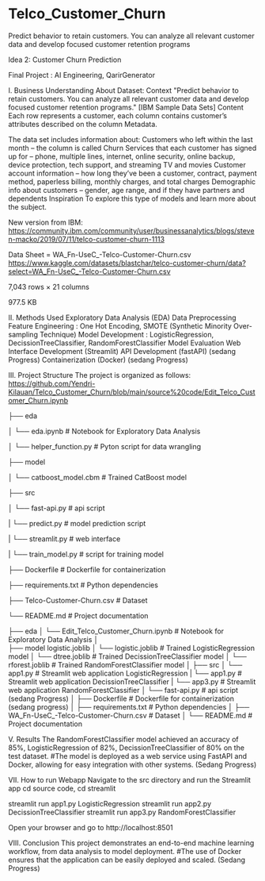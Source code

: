 # Telco_Customer_Churn
Predict behavior to retain customers. You can analyze all relevant customer data and develop focused customer retention programs

Idea 2: Customer Churn Prediction

Final Project : AI Engineering, QarirGenerator

I. Business Understanding
About Dataset:
Context "Predict behavior to retain customers. You can analyze all relevant customer data and develop focused customer retention programs." [IBM Sample Data Sets]
Content Each row represents a customer, each column contains customer’s attributes described on the column Metadata.

The data set includes information about:
Customers who left within the last month – the column is called Churn Services that each customer has signed up for – phone, multiple lines, internet, online security, online backup, device protection, tech support, and streaming TV and movies Customer account information – how long they’ve been a customer, contract, payment method, paperless billing, monthly charges, and total charges Demographic info about customers – gender, age range, and if they have partners and dependents Inspiration To explore this type of models and learn more about the subject.

New version from IBM: https://community.ibm.com/community/user/businessanalytics/blogs/steven-macko/2019/07/11/telco-customer-churn-1113

Data Sheet = WA_Fn-UseC_-Telco-Customer-Churn.csv
https://www.kaggle.com/datasets/blastchar/telco-customer-churn/data?select=WA_Fn-UseC_-Telco-Customer-Churn.csv

7,043 rows × 21 columns

977.5 KB

II. Methods Used
Exploratory Data Analysis (EDA)
Data Preprocessing
Feature Engineering : One Hot Encoding, SMOTE (Synthetic Minority Over-sampling Technique)
Model Development : LogisticRegression, DecissionTreeClassifier, RandomForestClassifier
Model Evaluation
Web Interface Development (Streamlit)
API Development (fastAPI) (sedang Progress)
Containerization (Docker) (sedang Progress)

III. Project Structure
The project is organized as follows: https://github.com/Yendri-Kilauan/Telco_Customer_Churn/blob/main/source%20code/Edit_Telco_Customer_Churn.ipynb


├── eda

│        └── eda.ipynb               # Notebook for Exploratory Data Analysis

│        └── helper_function.py      # Pyton script for data wrangling
 
├── model

│        └── catboost_model.cbm      # Trained CatBoost model

├── src

│        └── fast-api.py             # api script

|        └── predict.py              # model prediction script

|        └── streamlit.py            # web interface

|        └── train_model.py          # script for training model

├── Dockerfile                  # Dockerfile for containerization

├── requirements.txt            # Python dependencies

├── Telco-Customer-Churn.csv    # Dataset

└── README.md                   # Project documentation





├── eda
│   └── Edit_Telco_Customer_Churn.ipynb    # Notebook for Exploratory Data Analysis
│   
├── model logistic.joblib
│   └── logistic.joblib        # Trained LogisticRegression model
│   └── dtree.joblib           # Trained DecissionTreeClassifier model
│   └── rforest.joblib         # Trained RandomForestClassifier model
│ 
├── src
│   └── app1.py                 # Streamlit web application LogisticRegression
|   └── app1.py                 # Streamlit web application DecissionTreeClassifier
|   └── app3.py                 # Streamlit web application RandomForestClassifier
│   └── fast-api.py             # api script (sedang Progress)
│
├── Dockerfile                  # Dockerfile for containerization (sedang progress)
│
├── requirements.txt            # Python dependencies
│
├── WA_Fn-UseC_-Telco-Customer-Churn.csv    # Dataset
│
└── README.md                   # Project documentation

V. Results
The RandomForestClassifier model achieved an accuracy of 85%, LogisticRegression of 82%, DecissionTreeClassifier of 80% on the test dataset. 
#The model is deployed as a web service using FastAPI and Docker, allowing for easy integration with other systems. (Sedang Progress)

VII. How to run Webapp
Navigate to the src directory and run the Streamlit app
cd source code, cd streamlit

streamlit run app1.py LogisticRegression
streamlit run app2.py DecissionTreeClassifier
streamlit run app3.py RandomForestClassifier

Open your browser and go to http://localhost:8501

VIII. Conclusion
This project demonstrates an end-to-end machine learning workflow, from data analysis to model deployment. 
#The use of Docker ensures that the application can be easily deployed and scaled. (Sedang Progress)



